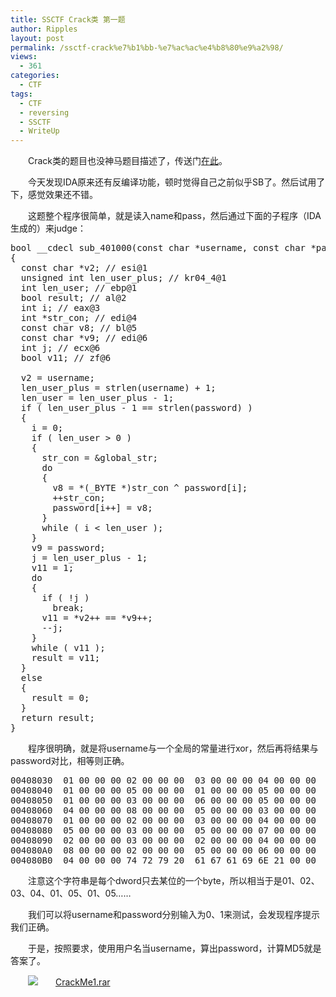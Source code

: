 ```yaml
---
title: SSCTF Crack类 第一题
author: Ripples
layout: post
permalink: /ssctf-crack%e7%b1%bb-%e7%ac%ac%e4%b8%80%e9%a2%98/
views:
  - 361
categories:
  - CTF
tags:
  - CTF
  - reversing
  - SSCTF
  - WriteUp
---
```

<p style="text-indent: 2em;">
  <span style="text-indent: 32px;">Crack类的题目也没神马题目描述了，</span>传送门<a href="http://ctf.sobug.com/crackme/b4dc971ef90cb6ae/index.php" target="_blank">在此</a>。
</p>

<p style="text-indent: 2em;">
  今天发现IDA原来还有反编译功能，顿时觉得自己之前似乎SB了。然后试用了下，感觉效果还不错。
</p>

<p style="text-indent: 2em;">
  这题整个程序很简单，就是读入name和pass，然后通过下面的子程序（IDA生成的）来judge：
</p>

<!--more-->

<pre class="brush:cpp;toolbar:false">bool&nbsp;__cdecl&nbsp;sub_401000(const&nbsp;char&nbsp;*username,&nbsp;const&nbsp;char&nbsp;*password)
{
&nbsp;&nbsp;const&nbsp;char&nbsp;*v2;&nbsp;//&nbsp;esi@1
&nbsp;&nbsp;unsigned&nbsp;int&nbsp;len_user_plus;&nbsp;//&nbsp;kr04_4@1
&nbsp;&nbsp;int&nbsp;len_user;&nbsp;//&nbsp;ebp@1
&nbsp;&nbsp;bool&nbsp;result;&nbsp;//&nbsp;al@2
&nbsp;&nbsp;int&nbsp;i;&nbsp;//&nbsp;eax@3
&nbsp;&nbsp;int&nbsp;*str_con;&nbsp;//&nbsp;edi@4
&nbsp;&nbsp;const&nbsp;char&nbsp;v8;&nbsp;//&nbsp;bl@5
&nbsp;&nbsp;const&nbsp;char&nbsp;*v9;&nbsp;//&nbsp;edi@6
&nbsp;&nbsp;int&nbsp;j;&nbsp;//&nbsp;ecx@6
&nbsp;&nbsp;bool&nbsp;v11;&nbsp;//&nbsp;zf@6

&nbsp;&nbsp;v2&nbsp;=&nbsp;username;
&nbsp;&nbsp;len_user_plus&nbsp;=&nbsp;strlen(username)&nbsp;+&nbsp;1;
&nbsp;&nbsp;len_user&nbsp;=&nbsp;len_user_plus&nbsp;-&nbsp;1;
&nbsp;&nbsp;if&nbsp;(&nbsp;len_user_plus&nbsp;-&nbsp;1&nbsp;==&nbsp;strlen(password)&nbsp;)
&nbsp;&nbsp;{
&nbsp;&nbsp;&nbsp;&nbsp;i&nbsp;=&nbsp;0;
&nbsp;&nbsp;&nbsp;&nbsp;if&nbsp;(&nbsp;len_user&nbsp;&gt;&nbsp;0&nbsp;)
&nbsp;&nbsp;&nbsp;&nbsp;{
&nbsp;&nbsp;&nbsp;&nbsp;&nbsp;&nbsp;str_con&nbsp;=&nbsp;&global_str;
&nbsp;&nbsp;&nbsp;&nbsp;&nbsp;&nbsp;do
&nbsp;&nbsp;&nbsp;&nbsp;&nbsp;&nbsp;{
&nbsp;&nbsp;&nbsp;&nbsp;&nbsp;&nbsp;&nbsp;&nbsp;v8&nbsp;=&nbsp;*(_BYTE&nbsp;*)str_con&nbsp;^&nbsp;password[i];
&nbsp;&nbsp;&nbsp;&nbsp;&nbsp;&nbsp;&nbsp;&nbsp;++str_con;
&nbsp;&nbsp;&nbsp;&nbsp;&nbsp;&nbsp;&nbsp;&nbsp;password[i++]&nbsp;=&nbsp;v8;
&nbsp;&nbsp;&nbsp;&nbsp;&nbsp;&nbsp;}
&nbsp;&nbsp;&nbsp;&nbsp;&nbsp;&nbsp;while&nbsp;(&nbsp;i&nbsp;&lt;&nbsp;len_user&nbsp;);
&nbsp;&nbsp;&nbsp;&nbsp;}
&nbsp;&nbsp;&nbsp;&nbsp;v9&nbsp;=&nbsp;password;
&nbsp;&nbsp;&nbsp;&nbsp;j&nbsp;=&nbsp;len_user_plus&nbsp;-&nbsp;1;
&nbsp;&nbsp;&nbsp;&nbsp;v11&nbsp;=&nbsp;1;
&nbsp;&nbsp;&nbsp;&nbsp;do
&nbsp;&nbsp;&nbsp;&nbsp;{
&nbsp;&nbsp;&nbsp;&nbsp;&nbsp;&nbsp;if&nbsp;(&nbsp;!j&nbsp;)
&nbsp;&nbsp;&nbsp;&nbsp;&nbsp;&nbsp;&nbsp;&nbsp;break;
&nbsp;&nbsp;&nbsp;&nbsp;&nbsp;&nbsp;v11&nbsp;=&nbsp;*v2++&nbsp;==&nbsp;*v9++;
&nbsp;&nbsp;&nbsp;&nbsp;&nbsp;&nbsp;--j;
&nbsp;&nbsp;&nbsp;&nbsp;}
&nbsp;&nbsp;&nbsp;&nbsp;while&nbsp;(&nbsp;v11&nbsp;);
&nbsp;&nbsp;&nbsp;&nbsp;result&nbsp;=&nbsp;v11;
&nbsp;&nbsp;}
&nbsp;&nbsp;else
&nbsp;&nbsp;{
&nbsp;&nbsp;&nbsp;&nbsp;result&nbsp;=&nbsp;0;
&nbsp;&nbsp;}
&nbsp;&nbsp;return&nbsp;result;
}</pre>

<p style="text-indent: 2em;">
  程序很明确，就是将username与一个全局的常量进行xor，然后再将结果与password对比，相等则正确。
</p>

<pre class="brush:plain;toolbar:false">00408030&nbsp;&nbsp;01&nbsp;00&nbsp;00&nbsp;00&nbsp;02&nbsp;00&nbsp;00&nbsp;00&nbsp;&nbsp;03&nbsp;00&nbsp;00&nbsp;00&nbsp;04&nbsp;00&nbsp;00&nbsp;00&nbsp;&nbsp;................
00408040&nbsp;&nbsp;01&nbsp;00&nbsp;00&nbsp;00&nbsp;05&nbsp;00&nbsp;00&nbsp;00&nbsp;&nbsp;01&nbsp;00&nbsp;00&nbsp;00&nbsp;05&nbsp;00&nbsp;00&nbsp;00&nbsp;&nbsp;................
00408050&nbsp;&nbsp;01&nbsp;00&nbsp;00&nbsp;00&nbsp;03&nbsp;00&nbsp;00&nbsp;00&nbsp;&nbsp;06&nbsp;00&nbsp;00&nbsp;00&nbsp;05&nbsp;00&nbsp;00&nbsp;00&nbsp;&nbsp;................
00408060&nbsp;&nbsp;04&nbsp;00&nbsp;00&nbsp;00&nbsp;08&nbsp;00&nbsp;00&nbsp;00&nbsp;&nbsp;05&nbsp;00&nbsp;00&nbsp;00&nbsp;03&nbsp;00&nbsp;00&nbsp;00&nbsp;&nbsp;................
00408070&nbsp;&nbsp;01&nbsp;00&nbsp;00&nbsp;00&nbsp;02&nbsp;00&nbsp;00&nbsp;00&nbsp;&nbsp;03&nbsp;00&nbsp;00&nbsp;00&nbsp;04&nbsp;00&nbsp;00&nbsp;00&nbsp;&nbsp;................
00408080&nbsp;&nbsp;05&nbsp;00&nbsp;00&nbsp;00&nbsp;03&nbsp;00&nbsp;00&nbsp;00&nbsp;&nbsp;05&nbsp;00&nbsp;00&nbsp;00&nbsp;07&nbsp;00&nbsp;00&nbsp;00&nbsp;&nbsp;................
00408090&nbsp;&nbsp;02&nbsp;00&nbsp;00&nbsp;00&nbsp;03&nbsp;00&nbsp;00&nbsp;00&nbsp;&nbsp;02&nbsp;00&nbsp;00&nbsp;00&nbsp;04&nbsp;00&nbsp;00&nbsp;00&nbsp;&nbsp;................
004080A0&nbsp;&nbsp;08&nbsp;00&nbsp;00&nbsp;00&nbsp;02&nbsp;00&nbsp;00&nbsp;00&nbsp;&nbsp;05&nbsp;00&nbsp;00&nbsp;00&nbsp;06&nbsp;00&nbsp;00&nbsp;00&nbsp;&nbsp;................
004080B0&nbsp;&nbsp;04&nbsp;00&nbsp;00&nbsp;00&nbsp;74&nbsp;72&nbsp;79&nbsp;20&nbsp;&nbsp;61&nbsp;67&nbsp;61&nbsp;69&nbsp;6E&nbsp;21&nbsp;00&nbsp;00&nbsp;&nbsp;....try&nbsp;again!..</pre>

<p style="text-indent: 2em;">
  注意这个字符串是每个dword只去某位的一个byte，所以相当于是01、02、03、04、01、05、01、05……
</p>

<p style="text-indent: 2em;">
  我们可以将username和password分别输入为0、1来测试，会发现程序提示我们正确。
</p>

<p style="text-indent: 2em;">
  于是，按照要求，使用用户名当username，算出password，计算MD5就是答案了。
</p>

<p style="line-height: 16px; text-indent: 2em;">
  <img src="http://geekjayvic.sinaapp.com/wp-content/plugins/wp-ueditor2/ueditor/dialogs/attachment/fileTypeImages/icon_rar.gif" /><a href="http://geekjayvic-wordpress.stor.sinaapp.com/uploads/2014/11/CrackMe1.rar">CrackMe1.rar</a>
</p>
